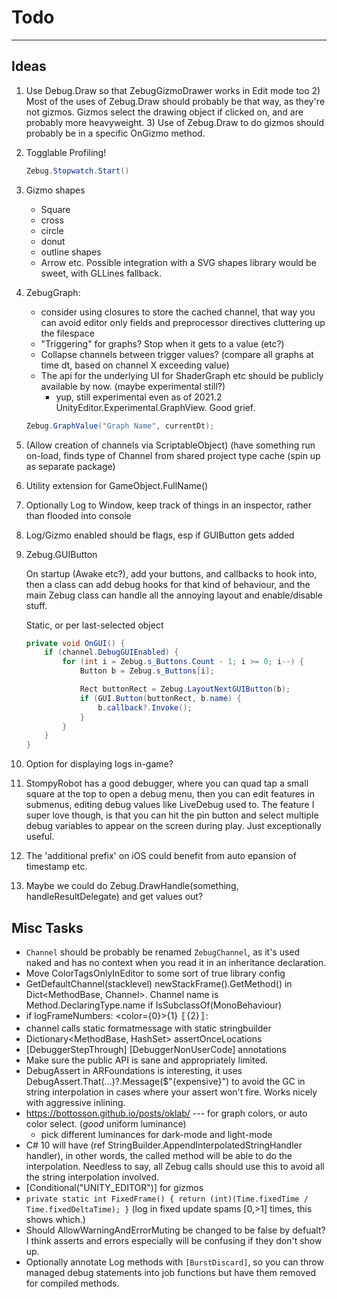 ﻿# Todo

-------------------------------------------------------------------------------------

## Ideas

1) Use Debug.Draw so that ZebugGizmoDrawer works in Edit mode too
    2) Most of the uses of Zebug.Draw should probably be that way, as they're not gizmos.
       Gizmos select the drawing object if clicked on, and are probably more heavyweight.
    3) Use of Zebug.Draw to do gizmos should probably be in a specific OnGizmo method.

1)  Togglable Profiling!
    ```C#
    Zebug.Stopwatch.Start()
    ```

2) Gizmo shapes
   * Square
   * cross
   * circle
   * donut
   * outline shapes
   * Arrow etc.
    Possible integration with a SVG shapes library would be sweet, with GLLines fallback. 

3) ZebugGraph:
    * consider using closures to store the cached channel, that way you can avoid editor only fields and preprocessor directives cluttering up the filespace
    * "Triggering" for graphs? Stop when it gets to a value (etc?)
    * Collapse channels between trigger values? (compare all graphs at time dt, based on channel X exceeding value)
    * The api for the underlying UI for ShaderGraph etc should be publicly available by now. (maybe experimental still?)
        * yup, still experimental even as of 2021.2 UnityEditor.Experimental.GraphView. Good grief.

    ```C#
    Zebug.GraphValue("Graph Name", currentDt);
    ```

4) (Allow creation of channels via ScriptableObject) (have something run on-load, finds type of Channel
    from shared project type cache (spin up as separate package)

5)  Utility extension for GameObject.FullName()

6)  Optionally Log to Window, keep track of things in an inspector, rather than flooded into console

7)  Log/Gizmo enabled should be flags, esp if GUIButton gets added

8)  Zebug.GUIButton
    
    On startup (Awake etc?), add your buttons, and callbacks to hook into, then a class can add debug hooks
    for that kind of behaviour, and the main Zebug class can handle all the annoying layout
    and enable/disable stuff.

    Static, or per last-selected object

    ```C#
    private void OnGUI() {
        if (channel.DebugGUIEnabled) {
            for (int i = Zebug.s_Buttons.Count - 1; i >= 0; i--) {
                Button b = Zebug.s_Buttons[i];
    
                Rect buttonRect = Zebug.LayoutNextGUIButton(b);
                if (GUI.Button(buttonRect, b.name) {
                    b.callback?.Invoke();
                }
            }
        }
    }
    ```
9) Option for displaying logs in-game?
     
10) StompyRobot has a good debugger, where you can quad tap a small square at the top to open a 
    debug menu, then you can edit features in submenus, editing debug values like LiveDebug used 
    to. The feature I super love though, is that you can hit the pin button and select multiple 
    debug variables to appear on the screen during play. Just exceptionally useful.
     
11) The 'additional prefix' on iOS could benefit from auto epansion of timestamp etc.
12) Maybe we could do Zebug.DrawHandle(something, handleResultDelegate) and get values out?

## Misc Tasks
* `Channel` should be probably be renamed `ZebugChannel`, as it's used naked and
  has no context when you read it in an inheritance declaration.
* Move ColorTagsOnlyInEditor to some sort of true library config
* GetDefaultChannel(stacklevel) newStackFrame().GetMethod() in Dict<MethodBase, Channel>.
Channel name is Method.DeclaringType.name if IsSubclassOf(MonoBehaviour)
* if logFrameNumbers: <color={0}>{1}</color> 〚{2}〛: 
* channel calls static formatmessage with static stringbuilder
* Dictionary<MethodBase, HashSet<ILOffset>> assertOnceLocations
* [DebuggerStepThrough] [DebuggerNonUserCode] annotations
* Make sure the public API is sane and appropriately limited.
* DebugAssert in ARFoundations is interesting, it uses DebugAssert.That(...)?.Message($"{expensive}")
  to avoid the GC in string interpolation in cases where your assert won't fire. Works nicely with aggressive
  inlining.
* https://bottosson.github.io/posts/oklab/ --- for graph colors, or auto color select. (_good_ uniform luminance)
  - pick different luminances for dark-mode and light-mode 
* C# 10 will have (ref StringBuilder.AppendInterpolatedStringHandler handler), in other words, the called method will be able 
  to do the interpolation. Needless to say, all Zebug calls should use this to avoid all the string interpolation involved.
* [Conditional("UNITY_EDITOR")] for gizmos
* `private static int FixedFrame() { return (int)(Time.fixedTime / Time.fixedDeltaTime); }` (log in fixed update spams [0,>1] times, this shows which.)
* Should AllowWarningAndErrorMuting be changed to be false by defualt? I think asserts and errors especially will be confusing if they don't show up.
* Optionally annotate Log methods with `[BurstDiscard]`, so you can throw managed debug statements into job functions but have them removed for compiled methods. 
